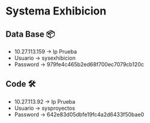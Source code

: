 # Systema Exhibicion

## Data Base 📦
* 10.27.113.159 -> Ip Prueba
* Usuario -> sysexhibicion
* Password -> 979fe4c465b2ed68f700ec7079cb120c

## Code 🛠️
* 10.27.113.92 -> Ip Prueba
* Usuario -> sysproyectos
* Password -> 642e83d05dbfe19fc4a2d6433f50bae0